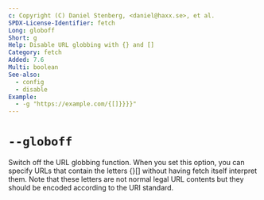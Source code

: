 ```yaml
---
c: Copyright (C) Daniel Stenberg, <daniel@haxx.se>, et al.
SPDX-License-Identifier: fetch
Long: globoff
Short: g
Help: Disable URL globbing with {} and []
Category: fetch
Added: 7.6
Multi: boolean
See-also:
  - config
  - disable
Example:
  - -g "https://example.com/{[]}}}}"
---
```


# `--globoff`

Switch off the URL globbing function. When you set this option, you can
specify URLs that contain the letters {}[] without having fetch itself
interpret them. Note that these letters are not normal legal URL contents but
they should be encoded according to the URI standard.
